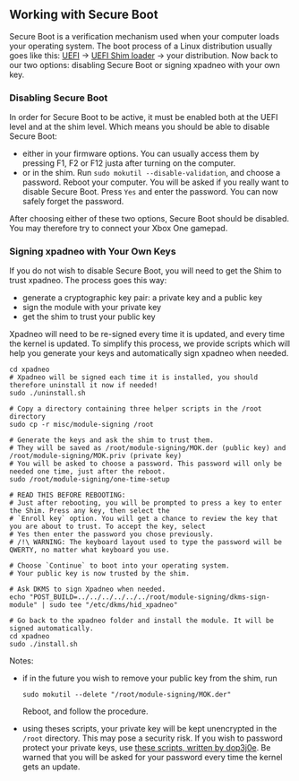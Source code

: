 ## Working with Secure Boot

Secure Boot is a verification mechanism used when your computer loads your operating system. The boot  process of a
Linux distribution usually goes like this:
[UEFI](https://help.ubuntu.com/community/UEFI) -> [UEFI Shim loader](https://www.rodsbooks.com/efi-bootloaders/secureboot.html#shim) -> your distribution.
Now back to our two options: disabling Secure Boot or signing xpadneo with your own key.


### Disabling Secure Boot

In order for Secure Boot to be active, it must be enabled both at the UEFI level and at the shim level. Which means you
should be able to disable Secure Boot:

* either in your firmware options. You can usually access them by pressing F1, F2 or F12 justa after turning on the
  computer.
* or in the shim. Run `sudo mokutil --disable-validation`, and choose a password. Reboot your computer. You will be
  asked if you really want to disable Secure Boot. Press `Yes` and enter the password. You can now safely forget the
  password.

After choosing either of these two options, Secure Boot should be disabled. You may therefore try to connect your Xbox
One gamepad.


### Signing xpadneo with Your Own Keys

If you do not wish to disable Secure Boot, you will need to get the Shim to trust xpadneo. The process goes this way:

* generate a cryptographic key pair: a private key and a public key
* sign the module with your private key
* get the shim to trust your public key

Xpadneo will need to be re-signed every time it is updated, and every time the kernel is updated. To simplify this
process, we provide scripts which will help you generate your keys and automatically sign xpadneo when needed.

```console
cd xpadneo
# Xpadneo will be signed each time it is installed, you should therefore uninstall it now if needed!
sudo ./uninstall.sh

# Copy a directory containing three helper scripts in the /root directory
sudo cp -r misc/module-signing /root

# Generate the keys and ask the shim to trust them.
# They will be saved as /root/module-signing/MOK.der (public key) and /root/module-signing/MOK.priv (private key)
# You will be asked to choose a password. This password will only be needed one time, just after the reboot.
sudo /root/module-signing/one-time-setup

# READ THIS BEFORE REBOOTING:
# Just after rebooting, you will be prompted to press a key to enter the Shim. Press any key, then select the
# `Enroll key` option. You will get a chance to review the key that you are about to trust. To accept the key, select
# Yes then enter the password you chose previously.
# /!\ WARNING: The keyboard layout used to type the password will be QWERTY, no matter what keyboard you use.

# Choose `Continue` to boot into your operating system.
# Your public key is now trusted by the shim.

# Ask DKMS to sign Xpadneo when needed.
echo "POST_BUILD=../../../../../../root/module-signing/dkms-sign-module" | sudo tee "/etc/dkms/hid_xpadneo"

# Go back to the xpadneo folder and install the module. It will be signed automatically.
cd xpadneo
sudo ./install.sh
```

Notes:

* if in the future you wish to remove your public key from the shim, run

   ```console
   sudo mokutil --delete "/root/module-signing/MOK.der"
   ```

  Reboot, and follow the procedure.
* using theses scripts, your private key will be kept unencrypted in the `/root` directory. This may pose a security
  risk. If you wish to password protect your private keys, use
  [these scripts, written by dop3j0e](https://gist.github.com/dop3j0e/2a9e2dddca982c4f679552fc1ebb18df). Be warned
  that you will be asked for your password every time the kernel gets an update.

